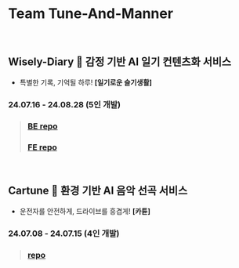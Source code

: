 # Team Tune-And-Manner

</br>

## Wisely-Diary 📒 감정 기반 AI 일기 컨텐츠화 서비스
- 특별한 기록, 기억될 하루! **[일기로운 슬기생활]**
### 24.07.16 - 24.08.28 (5인 개발)
> ### [BE repo](https://github.com/Tune-Manner/wisely-diary-backend) </br>
> ### [FE repo](https://github.com/Tune-Manner/wisely-diary-frontend)

</br>

## Cartune 🚙 환경 기반 AI 음악 선곡 서비스
- 운전자를 안전하게, 드라이브를 흥겹게! **[카튠]**
### 24.07.08 - 24.07.15 (4인 개발)
> ### [repo](https://github.com/Tune-Manner/CarTune)
